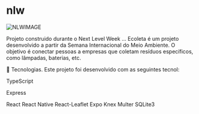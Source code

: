 # nlw

![NLWIMAGE](https://user-images.githubusercontent.com/28160524/86048727-63dadc80-ba27-11ea-8bda-07db3704d345.png)

Projeto construido durante o Next Level Week ...
Ecoleta é um projeto desenvolvido a partir da Semana Internacional do Meio Ambiente. O objetivo é conectar pessoas a empresas que coletam resíduos específicos, como lâmpadas, baterias, etc.

🚀 Tecnologias.
Este projeto foi desenvolvido com as seguintes tecnol:

TypeScript

Express

React
React Native
React-Leaflet
Expo
Knex
Multer
SQLite3

